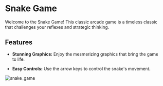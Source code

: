 # Snake Game

Welcome to the Snake Game! This classic arcade game is a timeless classic that challenges your reflexes and strategic thinking.

## Features

- **Stunning Graphics:** Enjoy the mesmerizing graphics that bring the game to life.

- **Easy Controls:** Use the arrow keys to control the snake's movement.

![snake_game](https://github.com/user-attachments/assets/3d1b71c4-b47f-4c88-9c7c-94a64268d78b)
